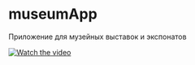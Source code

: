 # museumApp
Приложение для музейных выставок и экспонатов



[![Watch the video](https://yandex.ru/images/search?pos=14&from=tabbar&img_url=https%3A%2F%2Fmpng.subpng.com%2F20190405%2Fkvu%2Fkisspng-clip-art-computer-icons-bank-portable-network-grap-building-museum-icons-626-free-vector-icons-pa-5ca7322d24e915.0591739215544612291512.jpg&text=png+%D0%BC%D1%83%D0%B7%D0%B5%D0%B9&rpt=simage )](https://drive.google.com/file/d/1Q8d5NcfkybrrZrITXM-vmV8XFhZHtdXG/view?usp=sharing)
